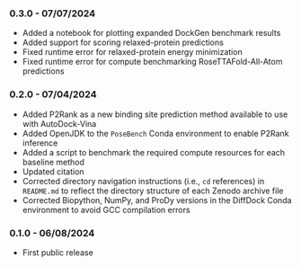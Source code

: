 ### 0.3.0 - 07/07/2024

- Added a notebook for plotting expanded DockGen benchmark results
- Added support for scoring relaxed-protein predictions
- Fixed runtime error for relaxed-protein energy minimization
- Fixed runtime error for compute benchmarking RoseTTAFold-All-Atom predictions

### 0.2.0 - 07/04/2024

- Added P2Rank as a new binding site prediction method available to use with AutoDock-Vina
- Added OpenJDK to the `PoseBench` Conda environment to enable P2Rank inference
- Added a script to benchmark the required compute resources for each baseline method
- Updated citation
- Corrected directory navigation instructions (i.e., `cd` references) in `README.md` to reflect the directory structure of each Zenodo archive file
- Corrected Biopython, NumPy, and ProDy versions in the DiffDock Conda environment to avoid GCC compilation errors

### 0.1.0 - 06/08/2024

- First public release
